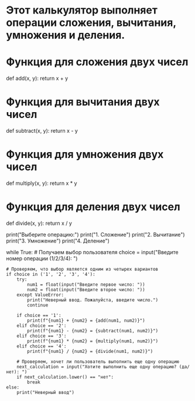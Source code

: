 # Этот калькулятор выполняет операции сложения, вычитания, умножения и деления.

# Функция для сложения двух чисел
def add(x, y):
    return x + y

# Функция для вычитания двух чисел
def subtract(x, y):
    return x - y

# Функция для умножения двух чисел
def multiply(x, y):
    return x * y

# Функция для деления двух чисел
def divide(x, y):
    return x / y

print("Выберите операцию:")
print("1. Сложение")
print("2. Вычитание")
print("3. Умножение")
print("4. Деление")

while True:
    # Получаем выбор пользователя
    choice = input("Введите номер операции (1/2/3/4): ")

    # Проверяем, что выбор является одним из четырех вариантов
    if choice in ('1', '2', '3', '4'):
        try:
            num1 = float(input("Введите первое число: "))
            num2 = float(input("Введите второе число: "))
        except ValueError:
            print("Неверный ввод. Пожалуйста, введите число.")
            continue

        if choice == '1':
            print(f"{num1} + {num2} = {add(num1, num2)}")
        elif choice == '2':
            print(f"{num1} - {num2} = {subtract(num1, num2)}")
        elif choice == '3':
            print(f"{num1} * {num2} = {multiply(num1, num2)}")
        elif choice == '4':
            print(f"{num1} / {num2} = {divide(num1, num2)}")

        # Проверяем, хочет ли пользователь выполнить еще одну операцию
        next_calculation = input("Хотите выполнить еще одну операцию? (да/нет): ")
        if next_calculation.lower() == "нет":
            break
    else:
        print("Неверный ввод")
